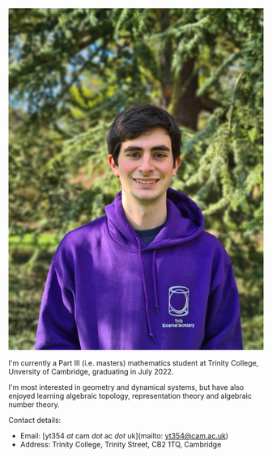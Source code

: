 <div class = "sidebar__right">
    <div class = "sticky">
        <img src="files/img/photo.jpg" alt="Photo of myself" >
    </div>
</div>

I'm currently a Part III (i.e. masters) mathematics student at Trinity College, Unversity of Cambridge, graduating in July 2022.

I'm most interested in geometry and dynamical systems, but have also enjoyed learning algebraic topology, representation theory and algebraic number theory.

Contact details:
- Email: [yt354 *at* cam *dot* ac *dot* uk](mailto: yt354@cam.ac.uk)
- Address: Trinity College, Trinity Street, CB2 1TQ, Cambridge


